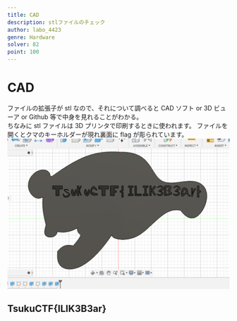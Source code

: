```yaml
---
title: CAD
description: stlファイルのチェック
author: labo_4423
genre: Hardware
solver: 82
point: 100
---
```


# CAD

ファイルの拡張子が stl なので、それについて調べると CAD ソフト or 3D ビューア or Github 等で中身を見れることがわかる。  
ちなみに stl ファイルは 3D プリンタで印刷するときに使われます。
ファイルを開くとクマのキーホルダーが現れ裏面に flag が彫られています。  
![images/image1.png](images/image1.png)

## TsukuCTF{ILIK3B3ar}
